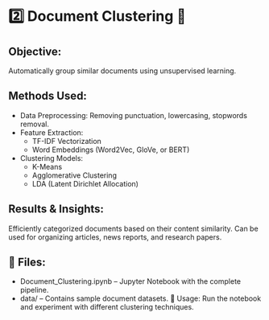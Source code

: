
# 2️⃣ Document Clustering 📝
## Objective:
Automatically group similar documents using unsupervised learning.

## Methods Used:

- Data Preprocessing: Removing punctuation, lowercasing, stopwords removal.
- Feature Extraction:
  - TF-IDF Vectorization
  - Word Embeddings (Word2Vec, GloVe, or BERT)
- Clustering Models:
  - K-Means
  - Agglomerative Clustering
  - LDA (Latent Dirichlet Allocation)
## Results & Insights:

Efficiently categorized documents based on their content similarity.
Can be used for organizing articles, news reports, and research papers.
## 📂 Files:

- Document_Clustering.ipynb – Jupyter Notebook with the complete pipeline.
- data/ – Contains sample document datasets.
🔹 Usage:
Run the notebook and experiment with different clustering techniques.
